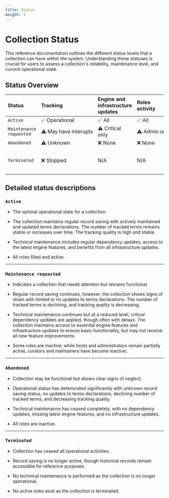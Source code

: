 ```yaml
---
title: Status
weight: 5
---
```


# Collection Status

This reference documentation outlines the different status levels that a collection can have within the system. Understanding these statuses is crucial for users to assess a collection's reliability, maintenance level, and current operational state.

## Status Overview

| Status | Tracking | Engine and infrastructure updates | Roles activity | Quality |
|:-----------------|:---------|:------------|:-----------|:------------|
| `Active` | ✅&nbsp;Operational | ✅&nbsp;All | ✅&nbsp;All | ✅&nbsp;Stable |
| `Maintenance requested` | ⚠️&nbsp;May&nbsp;have&nbsp;interupts | ⚠️&nbsp;Critical only | ⚠️&nbsp;Admin&nbsp;only | ⚠️&nbsp;Decreasing |
| `Abandoned` | ⚠️ Unknown | ❌&nbsp;None | ❌&nbsp;None | ❌&nbsp;Poor |
| `Terminated` | ❌ Stopped | N/A | N/A | Depends on maintenance level during active period |

## Detailed status descriptions

### `Active`

- The optimal operational state for a collection.

- The collection maintains regular record saving with actively maintained and updated terms declarations. The number of tracked terms remains stable or increases over time. The tracking quality is high and stable.

- Technical maintenance includes regular dependency updates, access to the latest engine features, and benefits from all infrastructure updates.

- All roles filled and active.

---

### `Maintenance requested`

- Indicates a collection that needs attention but remains functional.

- Regular record saving continues, however, the collection shows signs of strain with limited or no updates to terms declarations. The number of tracked terms is declining, and tracking quality is decreasing.

- Technical maintenance continues but at a reduced level, critical dependency updates are applied, though often with delays. The collection maintains access to essential engine features and infrastructure updates to ensure basic functionality, but may not receive all new feature improvements.

- Some roles are inactive; while hosts and administrators remain partially active, curators and maintainers have become inactive.

---

### `Abandoned`

- Collection may be functional but shows clear signs of neglect.

- Operational status has deteriorated significantly with unknown record saving status, no updates to terms declarations, declining number of tracked terms, and decreasing tracking quality.

- Technical maintenance has ceased completely, with no dependency updates, missing latest engine features, and no infrastructure updates.

- All roles are inactive.

---

### `Terminated`

- Collection has ceased all operational activities.

- Record saving is no longer active, though historical records remain accessible for reference purposes.

- No technical maintenance is performed as the collection is no longer operational.

- No active roles exist as the collection is terminated.
